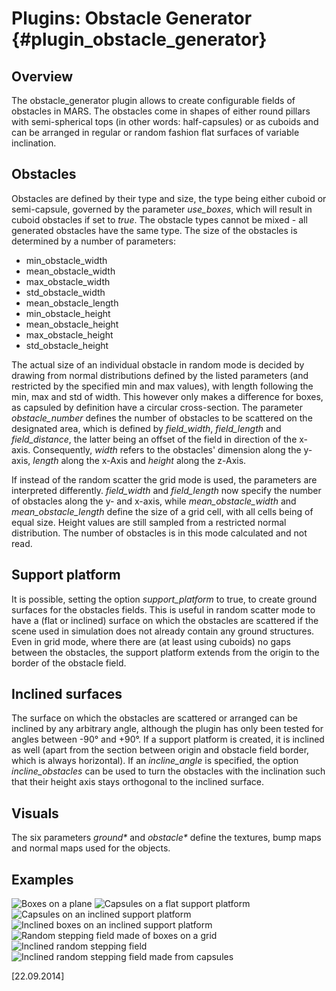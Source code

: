 Plugins: Obstacle Generator {#plugin_obstacle_generator}
===========

## Overview

The obstacle\_generator plugin allows to create configurable fields of obstacles in MARS. The obstacles come in shapes of either round pillars with semi-spherical tops (in other words: half-capsules) or as cuboids and can be arranged in regular or random fashion flat surfaces of variable inclination.

## Obstacles

Obstacles are defined by their type and size, the type being either cuboid or semi-capsule, governed by the parameter *use_boxes*, which will result in cuboid obstacles if set to *true*. The obstacle types cannot be mixed - all generated obstacles have the same type. The size of the obstacles is determined by a number of parameters:

- min_obstacle_width
- mean_obstacle_width
- max_obstacle_width
- std_obstacle_width
- mean_obstacle_length
- min_obstacle_height
- mean_obstacle_height
- max_obstacle_height
- std_obstacle_height

The actual size of an individual obstacle in random mode is decided by drawing from normal distributions defined by the listed parameters (and restricted by the specified min and max values), with length following the min, max and std of width. This however only makes a difference for boxes, as capsuled by definition have a circular cross-section. The parameter *obstacle_number* defines the number of obstacles to be scattered on the designated area, which is defined by *field_width*, *field_length* and *field_distance*, the latter being an offset of the field in direction of the x-axis. Consequently, *width* refers to the obstacles' dimension along the y-axis, *length* along the x-Axis and *height* along the z-Axis.

If instead of the random scatter the grid mode is used, the parameters are interpreted differently. *field_width* and *field_length* now specify the number of obstacles along the y- and x-axis, while *mean_obstacle_width* and *mean_obstacle_length* define the size of a grid cell, with all cells being of equal size. Height values are still sampled from a restricted normal distribution. The number of obstacles is in this mode calculated and not read.

## Support platform

It is possible, setting the option *support_platform* to true, to create ground surfaces for the obstacles fields. This is useful in random scatter mode to have a (flat or inclined) surface on which the obstacles are scattered if the scene used in simulation does not already contain any ground structures. Even in grid mode, where there are (at least using cuboids) no gaps between the obstacles, the support platform extends from the origin to the border of the obstacle field.

## Inclined surfaces

The surface on which the obstacles are scattered or arranged can be inclined by any arbitrary angle, although the plugin has only been tested for angles between -90° and +90°. If a support platform is created, it is inclined as well (apart from the section between origin and obstacle field border, which is always horizontal). If an *incline_angle* is specified, the option *incline_obstacles* can be used to turn the obstacles with the inclination such that their height axis stays orthogonal to the inclined surface.

## Visuals

The six parameters *ground\** and *obstacle\** define the textures, bump maps and normal maps used for the objects.

## Examples

![Boxes on a plane](img/og1.png)
![Capsules on a flat support platform](img/og2.png)
![Capsules on an inclined support platform](img/og3.png)
![Inclined boxes on an inclined support platform](img/og4.png)
![Random stepping field made of boxes on a grid](img/og5.png)
![Inclined random stepping field](img/og6.png)
![Inclined random stepping field made from capsules](img/og7.png)


\[22.09.2014\]





